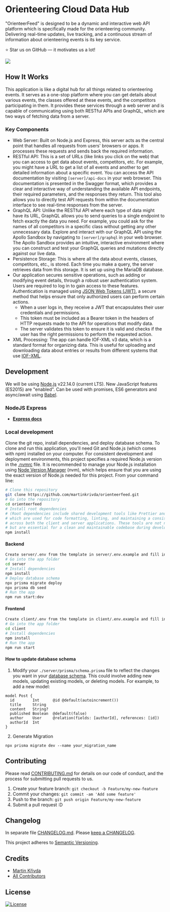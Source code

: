 # Orienteering Cloud Data Hub

"OrienteerFeed" is designed to be a dynamic and interactive web API platform which is specifically made for the orienteering community. Delivering real-time updates, live tracking, and a continuous stream of information about orienteering events is its key service.

⭐ Star us on GitHub — it motivates us a lot!

[![](https://dcbadge.limes.pink/api/server/https://discord.gg/bXHnBcNWNc)](https://discord.gg/https://discord.gg/bXHnBcNWNc)

## How It Works

This application is like a digital hub for all things related to orienteering events. It serves as a one-stop platform where you can get details about various events, the classes offered at these events, and the competitors participating in them. It provides these services through a web server and is capable of communicating using both RESTful APIs and GraphQL, which are two ways of fetching data from a server.

### Key Components

- Web Server: Built on Node.js and Express, this server acts as the central point that handles all requests from users' browsers or apps. It processes these requests and sends back the required information.
- RESTful API: This is a set of URLs (like links you click on the web) that you can access to get data about events, competitors, etc. For example, you might have a URL to get a list of all events and another to get detailed information about a specific event. You can access the API documentation by visiting `[server]/api-docs` in your web browser. This documentation is presented in the Swagger format, which provides a clear and interactive way of understanding the available API endpoints, their required parameters, and the responses they return. This tool also allows you to directly test API requests from within the documentation interface to see real-time responses from the server.
- GraphQL API: Unlike the RESTful API where each type of data might have its URL, GraphQL allows you to send queries to a single endpoint to fetch exactly the data you need. For example, you could ask for the names of all competitors in a specific class without getting any other unnecessary data. Explore and interact with our GraphQL API using the Apollo Sandbox by navigating to `[server]/graphql` in your web browser. The Apollo Sandbox provides an intuitive, interactive environment where you can construct and test your GraphQL queries and mutations directly against our live data.
- Persistence Storage: This is where all the data about events, classes, competitors, etc., is stored. Each time you make a query, the server retrieves data from this storage. It is set up using the MariaDB database.
- Our application secures sensitive operations, such as adding or modifying event details, through a robust user authentication system. Users are required to log in to gain access to these features. Authentication is managed using [JSON Web Tokens (JWT)](https://jwt.io/), a secure method that helps ensure that only authorized users can perform certain actions.
  - When a user logs in, they receive a JWT that encapsulates their user credentials and permissions.
  - This token must be included as a Bearer token in the headers of HTTP requests made to the API for operations that modify data.
  - The server validates this token to ensure it is valid and checks if the user has the right permissions to perform the requested action.
- XML Processing: The app can handle IOF-XML v3 data, which is a standard format for organizing data. This is useful for uploading and downloading data about entries or results from different systems that use [IOF-XML](https://github.com/international-orienteering-federation/datastandard-v3).

## Development

We will be using [Node.js](https://nodejs.org/) v22.14.0 (current LTS).
New JavaScript features (ES2015) are "enabled". Can be used with promises, ES6 generators and async/await using [Babel](https://babeljs.io/).

### NodeJS Express

- **[Express docs](https://expressjs.com/en/starter/hello-world.html)**

### Local development

Clone the git repo, install dependencies, and deploy database schema.
To clone and run this application, you'll need Git and Node.js (which comes with npm) installed on your computer. For consistent development and deployment environments, this project specifies a required Node.js version in the [.nvmrc](./.nvmrc) file. It is recommended to manage your Node.js installation using [Node Version Manager](https://github.com/nvm-sh/nvm) (nvm), which helps ensure that you are using the exact version of Node.js needed for this project. From your command line:

```bash
# Clone this repository
git clone https://github.com/martinkrivda/orienteerfeed.git
# Go into the repository
cd orienteerfeed
# Install root dependencies
# (Root dependencies include shared development tools like Prettier and ESLint,
# which are used for code formatting, linting, and maintaining a consistent code style
# across both the client and server applications. These tools are not needed in production
# but are essential for a clean and maintainable codebase during development.)
npm install
```

#### Backend

```bash
Create server/.env from the template in server/.env.example and fill in the credentials to your database and keys to 3rd party.
# Go into the app folder
cd server
# Install dependencies
npm install
# Deploy database schema
npx prisma migrate deploy
npx prisma db seed
# Run the app
npm run start:dev
```

#### Frontend

```bash
Create client/.env from the template in client/.env.example and fill in the base url for backend api service.
# Go into the app folder
cd client
# Install dependencies
npm install
# Run the app
npm run start
```

#### How to update database schema

1. Modify your `./server/prisma/schema.prisma` file to reflect the changes you want in your [database schema](https://www.prisma.io/docs/orm/prisma-schema/data-model/models). This could involve adding new models, updating existing models, or deleting models. For example, to add a new model:

```
model Post {
  id        Int      @id @default(autoincrement())
  title     String
  content   String?
  published Boolean  @default(false)
  author    User     @relation(fields: [authorId], references: [id])
  authorId  Int
}
```

2. Generate Migration

```
npx prisma migrate dev --name your_migration_name
```

## Contributing

Please read [CONTRIBUTING.md](./CONTRIBUTING.md) for details on our code of conduct, and the process for submitting pull requests to us.

1. Create your feature branch: `git checkout -b Feature/my-new-feature`
2. Commit your changes: `git commit -am 'Add some feature'`
3. Push to the branch: `git push origin Feature/my-new-feature`
4. Submit a pull request :D

## Changelog

In separate file [CHANGELOG.md](CHANGELOG.md). Please [keep a CHANGELOG](https://keepachangelog.com/).

This project adheres to [Semantic Versioning](https://semver.org/).

## Credits

- [Martin Křivda](https://github.com/martinkrivda)
- [All Contributors](https://github.com/martinkrivda/orienteerfeed/graphs/contributors)

## License

[![License](https://img.shields.io/badge/license-GPLv3-blue.svg)](/LICENSE)

